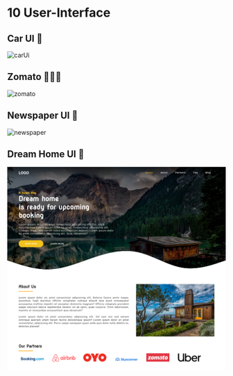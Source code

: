 # 10 User-Interface

## Car UI 🚗

![carUi](https://user-images.githubusercontent.com/61475220/93969025-8c554700-fd88-11ea-9fff-759858019a09.png)

## Zomato 🥙🥘🥗

![zomato](https://user-images.githubusercontent.com/61475220/94063897-6d959580-fe06-11ea-86e7-154278eb1051.png)

## Newspaper UI 📰

![newspaper](https://user-images.githubusercontent.com/61475220/95130197-d6bbc800-0779-11eb-900e-2530a2a123e0.png)

## Dream Home UI 🏡

![Dream Home](https://github.com/Subhampreet/10_User-Interface/blob/master/Airbnb%20Landing%20Page/main.png?raw=true)


